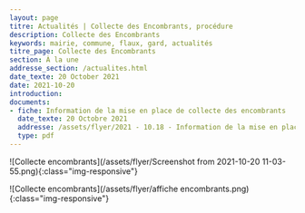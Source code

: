 ```yaml
---
layout: page
titre: Actualités | Collecte des Encombrants, procédure
description: Collecte des Encombrants
keywords: mairie, commune, flaux, gard, actualités
titre_page: Collecte des Encombrants
section: À la une
addresse_section: /actualites.html
date_texte: 20 October 2021
date: 2021-10-20
introduction: 
documents:
- fiche: Information de la mise en place de collecte des encombrants
  date_texte: 20 Octobre 2021
  addresse: /assets/flyer/2021 - 10.18 - Information de la mise en place de collecte des encombrants.pdf
  type: pdf
---
```



![Collecte encombrants](/assets/flyer/Screenshot from 2021-10-20 11-03-55.png){:class="img-responsive"} 

![Collecte encombrants](/assets/flyer/affiche encombrants.png){:class="img-responsive"}
